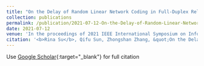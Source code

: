 ```yaml
---
title: "On the Delay of Random Linear Network Coding in Full-Duplex Relay Networks"
collection: publications
permalink: /publication/2021-07-12-On-the-Delay-of-Random-Linear-Network-Coding-in-Full-Duplex-Relay-Networks
date: 2021-07-12
venue: 'In the proceedings of 2021 IEEE International Symposium on Information Theory (ISIT)'
citation: '<b>Rina Su</b>, Qifu Sun, Zhongshan Zhang, &quot;On the Delay of Random Linear Network Coding in Full-Duplex Relay Networks.&quot; In the proceedings of 2021 IEEE International Symposium on Information Theory (ISIT), 2021.'
---
```

Use [Google Scholar](https://scholar.google.com/scholar?q=On+the+Delay+of+Random+Linear+Network+Coding+in+Full+Duplex+Relay+Networks){:target="_blank"} for full citation